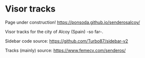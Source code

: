 # Visor tracks

Page under construction! https://ponsoda.github.io/senderosalcoy/

Visor tracks for the city of Alcoy (Spain) -so far-.

Sidebar code source: https://github.com/Turbo87/sidebar-v2

Tracks (mainly) source: https://www.femecv.com/senderos/
